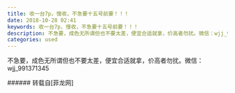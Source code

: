 ```yaml
---
title: 收一台7p，慢收，不急要十五号前要！！！
date: 2018-10-28 02:41
keywords: 收一台7p，慢收，不急要十五号前要！！！
description: 不急要，成色无所谓但也不要太差，便宜合适就拿，价高者勿扰。微信：wjj_991371345
categories: used
---
```

<td class="t_f" id="postmessage_2177977">

不急要，成色无所谓但也不要太差，便宜合适就拿，价高者勿扰。微信：wjj_991371345<br/>
</td>
###### 转载自[菲龙网]